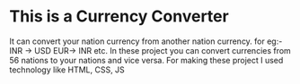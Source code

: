 # This is a Currency Converter 
It can convert your nation currency from another nation currency.
for eg:- INR -> USD 
         EUR-> INR etc.
In these project you can convert currencies from 56 nations to your nations and vice versa.
For making these project I used technology like HTML, CSS, JS
